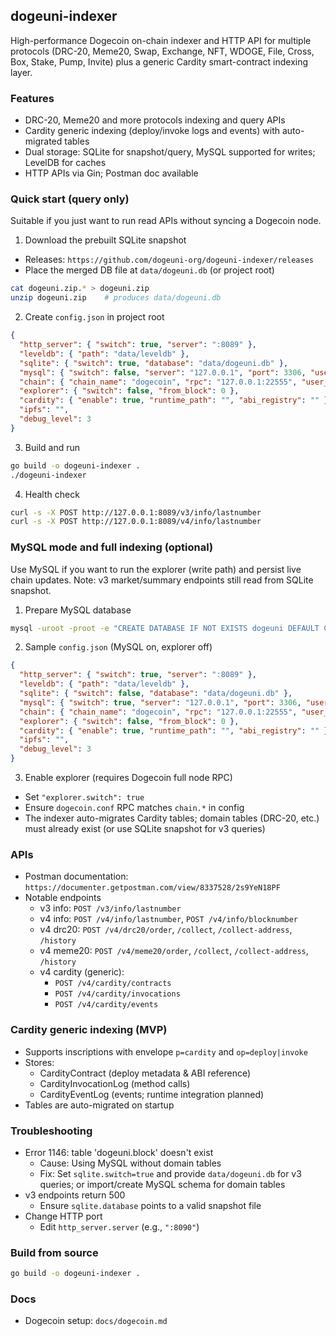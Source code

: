 ## dogeuni-indexer

High-performance Dogecoin on-chain indexer and HTTP API for multiple protocols (DRC-20, Meme20, Swap, Exchange, NFT, WDOGE, File, Cross, Box, Stake, Pump, Invite) plus a generic Cardity smart-contract indexing layer.

### Features
- DRC-20, Meme20 and more protocols indexing and query APIs
- Cardity generic indexing (deploy/invoke logs and events) with auto-migrated tables
- Dual storage: SQLite for snapshot/query, MySQL supported for writes; LevelDB for caches
- HTTP APIs via Gin; Postman doc available

### Quick start (query only)
Suitable if you just want to run read APIs without syncing a Dogecoin node.

1) Download the prebuilt SQLite snapshot
- Releases: `https://github.com/dogeuni-org/dogeuni-indexer/releases`
- Place the merged DB file at `data/dogeuni.db` (or project root)
```bash
cat dogeuni.zip.* > dogeuni.zip
unzip dogeuni.zip    # produces data/dogeuni.db
```

2) Create `config.json` in project root
```json
{
  "http_server": { "switch": true, "server": ":8089" },
  "leveldb": { "path": "data/leveldb" },
  "sqlite": { "switch": true, "database": "data/dogeuni.db" },
  "mysql": { "switch": false, "server": "127.0.0.1", "port": 3306, "user_name": "root", "pass_word": "root", "database": "dogeuni" },
  "chain": { "chain_name": "dogecoin", "rpc": "127.0.0.1:22555", "user_name": "admin", "pass_word": "admin" },
  "explorer": { "switch": false, "from_block": 0 },
  "cardity": { "enable": true, "runtime_path": "", "abi_registry": "" },
  "ipfs": "",
  "debug_level": 3
}
```

3) Build and run
```bash
go build -o dogeuni-indexer .
./dogeuni-indexer
```

4) Health check
```bash
curl -s -X POST http://127.0.0.1:8089/v3/info/lastnumber
curl -s -X POST http://127.0.0.1:8089/v4/info/lastnumber
```

### MySQL mode and full indexing (optional)
Use MySQL if you want to run the explorer (write path) and persist live chain updates. Note: v3 market/summary endpoints still read from SQLite snapshot.

1) Prepare MySQL database
```bash
mysql -uroot -proot -e "CREATE DATABASE IF NOT EXISTS dogeuni DEFAULT CHARSET utf8mb4 COLLATE utf8mb4_general_ci;"
```

2) Sample `config.json` (MySQL on, explorer off)
```json
{
  "http_server": { "switch": true, "server": ":8089" },
  "leveldb": { "path": "data/leveldb" },
  "sqlite": { "switch": false, "database": "data/dogeuni.db" },
  "mysql": { "switch": true, "server": "127.0.0.1", "port": 3306, "user_name": "root", "pass_word": "root", "database": "dogeuni" },
  "chain": { "chain_name": "dogecoin", "rpc": "127.0.0.1:22555", "user_name": "admin", "pass_word": "admin" },
  "explorer": { "switch": false, "from_block": 0 },
  "cardity": { "enable": true, "runtime_path": "", "abi_registry": "" },
  "ipfs": "",
  "debug_level": 3
}
```

3) Enable explorer (requires Dogecoin full node RPC)
- Set `"explorer.switch": true`
- Ensure `dogecoin.conf` RPC matches `chain.*` in config
- The indexer auto-migrates Cardity tables; domain tables (DRC-20, etc.) must already exist (or use SQLite snapshot for v3 queries)

### APIs
- Postman documentation: `https://documenter.getpostman.com/view/8337528/2s9YeN18PF`
- Notable endpoints
  - v3 info: `POST /v3/info/lastnumber`
  - v4 info: `POST /v4/info/lastnumber`, `POST /v4/info/blocknumber`
  - v4 drc20: `POST /v4/drc20/order`, `/collect`, `/collect-address`, `/history`
  - v4 meme20: `POST /v4/meme20/order`, `/collect`, `/collect-address`, `/history`
  - v4 cardity (generic):
    - `POST /v4/cardity/contracts`
    - `POST /v4/cardity/invocations`
    - `POST /v4/cardity/events`

### Cardity generic indexing (MVP)
- Supports inscriptions with envelope `p=cardity` and `op=deploy|invoke`
- Stores:
  - CardityContract (deploy metadata & ABI reference)
  - CardityInvocationLog (method calls)
  - CardityEventLog (events; runtime integration planned)
- Tables are auto-migrated on startup

### Troubleshooting
- Error 1146: table 'dogeuni.block' doesn't exist
  - Cause: Using MySQL without domain tables
  - Fix: Set `sqlite.switch=true` and provide `data/dogeuni.db` for v3 queries; or import/create MySQL schema for domain tables
- v3 endpoints return 500
  - Ensure `sqlite.database` points to a valid snapshot file
- Change HTTP port
  - Edit `http_server.server` (e.g., `":8090"`)

### Build from source
```bash
go build -o dogeuni-indexer .
```

### Docs
- Dogecoin setup: `docs/dogecoin.md`

